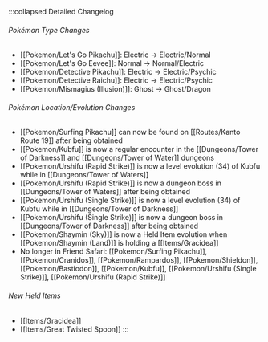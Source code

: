 :::collapsed Detailed Changelog
###### Pokémon Type Changes
- [[Pokemon/Let's Go Pikachu]]: Electric → Electric/Normal
- [[Pokemon/Let's Go Eevee]]: Normal → Normal/Electric
- [[Pokemon/Detective Pikachu]]: Electric → Electric/Psychic
- [[Pokemon/Detective Raichu]]: Electric → Electric/Psychic
- [[Pokemon/Mismagius (Illusion)]]: Ghost → Ghost/Dragon

###### Pokémon Location/Evolution Changes
- [[Pokemon/Surfing Pikachu]] can now be found on [[Routes/Kanto Route 19]] after being obtained
- [[Pokemon/Kubfu]] is now a regular encounter in the [[Dungeons/Tower of Darkness]] and [[Dungeons/Tower of Water]] dungeons
- [[Pokemon/Urshifu (Rapid Strike)]] is now a level evolution (34) of Kubfu while in [[Dungeons/Tower of Waters]]
- [[Pokemon/Urshifu (Rapid Strike)]] is now a dungeon boss in [[Dungeons/Tower of Waters]] after being obtained
- [[Pokemon/Urshifu (Single Strike)]] is now a level evolution (34) of Kubfu while in [[Dungeons/Tower of Darkness]]
- [[Pokemon/Urshifu (Single Strike)]] is now a dungeon boss in [[Dungeons/Tower of Darkness]] after being obtained
- [[Pokemon/Shaymin (Sky)]] is now a Held Item evolution when [[Pokemon/Shaymin (Land)]] is holding a [[Items/Gracidea]]
- No longer in Friend Safari: [[Pokemon/Surfing Pikachu]], [[Pokemon/Cranidos]], [[Pokemon/Rampardos]], [[Pokemon/Shieldon]], [[Pokemon/Bastiodon]], [[Pokemon/Kubfu]], [[Pokemon/Urshifu (Single Strike)]], [[Pokemon/Urshifu (Rapid Strike)]]

###### New Held Items
- [[Items/Gracidea]]
- [[Items/Great Twisted Spoon]]
:::